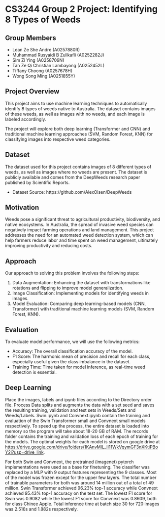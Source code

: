 # CS3244 Group 2 Project: Identifying 8 Types of Weeds

## Group Members
<ul>
  <li> Lean Ze She Andre (A0257880R) </li>
  <li> Muhammad Rusyaidi B Zullkafli (A0252282J) </li>
  <li> Sim Zi Ying (A0258709N) </li>
  <li> Tan Ze Qi Christian Lambayong (A0252452L) </li>
  <li> Tiffany Choong (A0257678H) </li>
  <li> Wong Song Ming (A0251855Y) </li>
</ul>


## Project Overview
This project aims to use machine learning techniques to automatically identify 8 types of weeds native to Australia. The dataset contains images of these weeds, as well as images with no weeds, and each image is labeled accordingly. <br>

The project will explore both deep learning (Transformer and CNN) and traditional machine learning approaches (SVM, Random Forest, KNN) for classifying images into respective weed categories.

## Dataset
The dataset used for this project contains images of 8 different types of weeds, as well as images where no weeds are present. The dataset is publicly available and comes from the DeepWeeds research paper published by Scientific Reports. <br>

<ul>
  <li> Dataset Source: https://github.com/AlexOlsen/DeepWeeds </li>
</ul>

## Motivation
Weeds pose a significant threat to agricultural productivity, biodiversity, and native ecosystems. In Australia, the spread of invasive weed species can negatively impact farming operations and land management. This project addresses the need for an automated weed detection system, which can help farmers reduce labor and time spent on weed management, ultimately improving productivity and reducing costs.

## Approach
Our approach to solving this problem involves the following steps:
<ol>
  <li> Data Augmentation: Enhancing the dataset with transformations like rotations and flipping to improve model generalization. </li>
  <li> Image Classification: Implementing models for identifying weeds in images. </li>
  <li> Model Evaluation: Comparing deep learning-based models (CNN, Transformer) with traditional machine learning models (SVM, Random Forest, KNN). </li>
</ol>

## Evaluation
To evaluate model performance, we will use the following metrics:
<ul>
  <li> Accuracy: The overall classification accuracy of the model. </li>
  <li> F1 Score: The harmonic mean of precision and recall for each class, especially useful given the class imbalance in the dataset. </li>
  <li> Training Time: Time taken for model inference, as real-time weed detection is essential. </li>
</ul>

## Deep Learning
Place the images, labels and ipynb files according to the Directory order file. Process Data splits and augments the data with a set seed and saves the resulting training, validation and test sets in Weeds/Sets and Weeds/Labels. Swin.ipynb and Convnext.ipynb contain the training and evaluation of the Swin Transformer small and Convnext small models respectively. To speed up the process, the entire dataset is loaded into memory so the program will take about 18-20 GB of RAM. The records folder contains the training and validation loss of each epoch of training for the models. The optimal weights for each model is stored on google drive at 
https://drive.google.com/drive/folders/1KAnvMIL_II11WkVqymGF3nXKtiPBoY2i?usp=drive_link.

For both Swin and Convnext, the pretrained (imagenet) pytorch implementations were used as a base for finetuning. The classifier was replaced by a MLP with 9 output features representing the 9 classes. Most of the model was frozen except for the upper few layers. The total number of trainable parameters for both was around 14 million out of a total of 49 million. Swin Transformer achieved 96.23% top-1 accuracy while Convnext achieved 95.43% top-1 accuracy on the test set. The lowest F1 score for Swin was 0.9082 while the lowest F1 score for Convnext was 0.8609, both for class Chinee Apple. Total inference time at batch size 30 for 720 images was 2.516s and 1.882s respectively.
